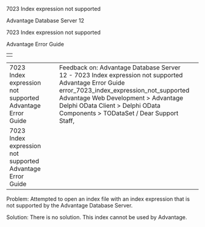 7023 Index expression not supported




Advantage Database Server 12  

7023 Index expression not supported

Advantage Error Guide

|  |
| --- |
|  |

|  |  |  |  |  |
| --- | --- | --- | --- | --- |
| 7023 Index expression not supported  Advantage Error Guide |  |  | Feedback on: Advantage Database Server 12 - 7023 Index expression not supported Advantage Error Guide error\_7023\_index\_expression\_not\_supported Advantage Web Development > Advantage Delphi OData Client > Delphi OData Components > TODataSet / Dear Support Staff, |  |
| 7023 Index expression not supported  Advantage Error Guide |  |  |  |  |

Problem: Attempted to open an index file with an index expression that is not supported by the Advantage Database Server.

Solution: There is no solution. This index cannot be used by Advantage.